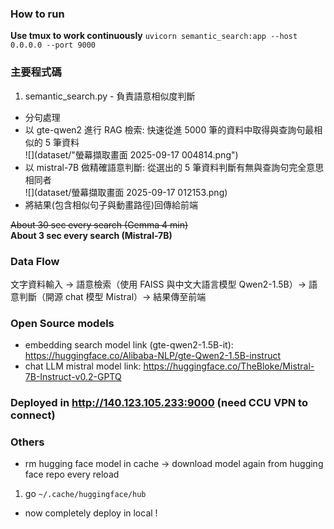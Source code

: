 ### How to run
**Use tmux to work continuously**
`uvicorn semantic_search:app --host 0.0.0.0 --port 9000`

### 主要程式碼
1. semantic_search.py - 負責語意相似度判斷
+ 分句處理
+ 以 gte-qwen2 進行 RAG 檢索: 快速從進 5000 筆的資料中取得與查詢句最相似的 5 筆資料  
![](dataset/"螢幕擷取畫面 2025-09-17 004814.png")  
+ 以 mistral-7B 做精確語意判斷: 從選出的 5 筆資料判斷有無與查詢句完全意思相同者  
![](dataset/螢幕擷取畫面 2025-09-17 012153.png)  
+ 將結果(包含相似句子與動畫路徑)回傳給前端   

~~About 30 sec every search (Gemma 4 min)~~  
**About 3 sec every search (Mistral-7B)**

### Data Flow
文字資料輸入 -> 語意檢索（使用 FAISS 與中文大語言模型 Qwen2-1.5B）-> 語意判斷（開源 chat 模型 Mistral）-> 結果傳至前端

### Open Source models
+ embedding search model link (gte-qwen2-1.5B-it): https://huggingface.co/Alibaba-NLP/gte-Qwen2-1.5B-instruct
+ chat LLM mistral model link: https://huggingface.co/TheBloke/Mistral-7B-Instruct-v0.2-GPTQ

### Deployed in http://140.123.105.233:9000 (need CCU VPN to connect)

### Others
+ rm hugging face model in cache -> download model again from hugging face repo every reload
 1. go `~/.cache/huggingface/hub`
 
+ now completely deploy in local !
